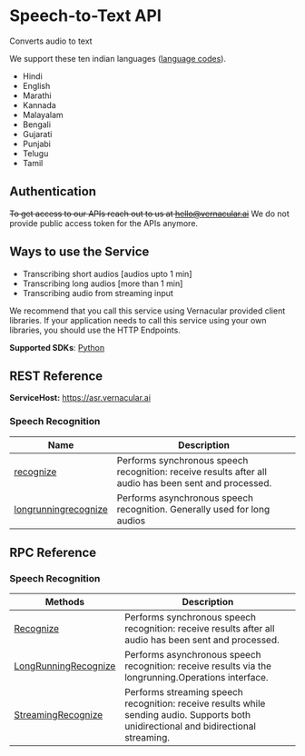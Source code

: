 # Speech-to-Text API
Converts audio to text

We support these ten indian languages ([language codes](https://github.com/Vernacular-ai/speech-recognition/blob/master/docs/types/RecognitionConfig.md#languagesupport)).
- Hindi
- English
- Marathi
- Kannada
- Malayalam
- Bengali
- Gujarati
- Punjabi
- Telugu
- Tamil

## Authentication
~~To get access to our APIs reach out to us at hello@vernacular.ai~~
We do not provide public access token for the APIs anymore.

## Ways to use the Service
- Transcribing short audios [audios upto 1 min]
- Transcribing long audios [more than 1 min]
- Transcribing audio from streaming input

We recommend that you call this service using Vernacular provided client libraries. If your application needs to call this service using your own libraries, you should use the HTTP Endpoints.

**Supported SDKs**: [Python](https://github.com/Vernacular-ai/speech-recognition/tree/master/python)


## REST Reference

**ServiceHost:** https://asr.vernacular.ai

### Speech Recognition
| Name | Description |
|--|--|
| [recognize](docs/api_reference/Recognize.md) | Performs synchronous speech recognition: receive results after all audio has been sent and processed. |
| [longrunningrecognize](docs/api_reference/LongRunningRecognize.md) | Performs asynchronous speech recognition. Generally used for long audios |


## RPC Reference

### Speech Recognition
| Methods | Description |
|--|--|
|[Recognize](docs/rpc_reference/Recognize.md) | Performs synchronous speech recognition: receive results after all audio has been sent and processed.|
|[LongRunningRecognize](docs/rpc_reference/LongRunningRecognize.md) | Performs asynchronous speech recognition: receive results via the longrunning.Operations interface.|
|[StreamingRecognize](docs/rpc_reference/StreamingRecognize.md)	|Performs streaming speech recognition: receive results while sending audio. Supports both unidirectional and bidirectional streaming.|
